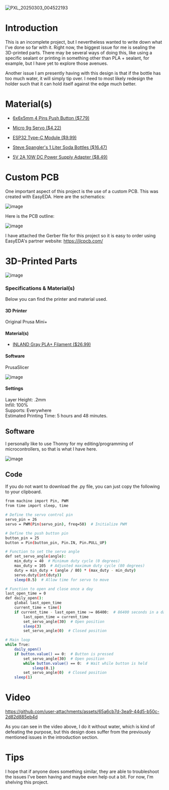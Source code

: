 ![PXL_20250303_004522193](https://github.com/user-attachments/assets/7ad07a53-52b5-4d6c-a2c5-f976895f0b8e)

# Introduction
This is an incomplete project, but I nevertheless wanted to write down what I've done so far with it. Right now, the biggest issue for me is sealing the 3D-printed parts. There may be several ways of doing this, like using a specific sealant or printing in something other than PLA + sealant, for example, but I have yet to explore those avenues.

Another issue I am presently having with this design is that if the bottle has too much water, it will simply tip over. I need to most likely redesign the holder such that it can hold itself against the edge much better.

# Material(s)

* [6x6x5mm 4 Pins Push Button ($7.79)](https://www.amazon.com/dp/B07HCFM3H1?ref=ppx_yo2ov_dt_b_fed_asin_title)

* [Micro 9g Servo ($4.22)](https://www.amazon.com/SG92R-Carbon-Replace-Aeromo-Helicopter/dp/B0CJM8RC5F/ref=sr_1_3?dib=eyJ2IjoiMSJ9.aZ20P_8vZkmEWpX2naPLNiA2xtVb4wQNDHvFir1nNruuNLIri83DVrUm2bzLRAVIk5p6DKIhsT4mva0O0iNj7ixwQ9lmgQgnmOZXIisGRYYT9xCLysam_gsRbedvhea9NmrV3OOPZat6JUBBiRmwXlWMWD_FxV6fGCxrjwvvO-bh1KYXiVSAb9v3kNI45zoqQAF9vqItsv0Oz25hpcxyUzmX63rVsmct_lLWVGYeg9PlubFer20F7TPwz_7vnt7bVRYVCDpUBKGx9aGQeDxKbvbxM5Hn3UNj5iqINPLFuwYoUJbfJ_Nt1yh1b-npgXpQUo896yNz7fwy9DH7dAV1qip0ipeakdVNnUS-9O-ZPkSVpKMs4I3q5fOO_EvBteOENAqnUaueqFaio2ecawoJQuDT5Jjr3bdJSpVfRI4TPJW5MnRTRd6zb2m4wMzsEjQy.PFxqt18FjjhYzFHmeMXQVaj-zEK4Xywi1l6lnxdNoZo&dib_tag=se&keywords=sg92r&qid=1740963172&sr=8-3)

* [ESP32 Type-C Module ($9.99)](https://www.amazon.com/ESP32-NodeMCU-Development-ESP32-WROOM-32-CP-2102/dp/B0DF56JRDW/ref=sr_1_20?crid=2XBJN10JOSDZE&dib=eyJ2IjoiMSJ9.UdLxS8engRob9RiEzo8GfanhXZE8xzQ1ghundWrHQ1gC_J4XScYVl5afct6qHL93oQOi2t_nUBS4dDjhvTrv7z3qxeopA5KNSOkpF1u5PrAw8ywfW1nSNXSNN9sQYNQX-GWq34hOIKcuaPrFEG4j-L-zI1Z6x29t1sfz6ZAOP0PnIBKMqw6cLlWTuNnZV56GAG-ryMRkzHh8wyi93yCYJmN5a2CKRjN8jsjpJqquw5Y.xWXN9GrEB2gFIaUIC2c4Loq5Jh_fYOMPZ7ZQD7-wI3U&dib_tag=se&keywords=esp32%2Busb%2Bc&qid=1740963223&sprefix=esp32%2Busb%2B%2Caps%2C139&sr=8-20&th=1)

* [Steve Spangler's 1 Liter Soda Bottles ($16.47)](https://www.amazon.com/Steve-Spanglers-Liter-Soda-Bottles/dp/B071J7VSHB/ref=sr_1_2?crid=1M0GJCB1AMEGL&dib=eyJ2IjoiMSJ9.bgPMXOM1S6TgODbVCI2uF2EhwdKxl-bdgbiXJfU_KYHZzdglx5wWR_L-ffRJ02VlLgjwgqlP591r-S8e7OwDMPo7srF5DXLMu5QsktmuNH2eC-e1DZCWZCzUyZ8dyrRECOTDYsq216ZRfNkvQd69io0LBLj8Ie4zpnJAT_TtvfJoDh91XcVC1CnrCoUcnTa-R6neATgUDQum1bob-G8o_tuijRPBlh0bfPUUkkpajlCjmv-wvrFfeR7JcSnwTZGsBPKav7codd23B_Kh5DKSzbJNK39NNubZe-4eYWnbQnQ.Jh7oFhUoCetp8ugnM5qzoGfKTgcnNYN4xRtHVnaieDk&dib_tag=se&keywords=2%2Bliter%2Bplastic%2Bbottle%2Bempty&qid=1721746901&sprefix=2%2Bliter%2Bplastic%2Bbottle%2Bempty%2Caps%2C103&sr=8-2&th=1)

* [5V 2A 10W DC Power Supply Adapter ($8.49)](https://www.amazon.com/Arkare-100V-240V-Replacement-Monitor-Scanner-Raspberry/dp/B09W96X88K/ref=sr_1_3?crid=1KKL8XA5F4QDO&dib=eyJ2IjoiMSJ9.o06Dmtr-hTUcwX5PloGXIGnIUbodjnDDucVNdmgxN0qjcRDYA0S3qSGbzJ-9u-PE7m-3S8Z-wWIyMpSy0j9k7SBiU_qGZIk1xcblcYDuL8oXQ90Qqubei5UnPBmLXTd2m34Ut9eAwKBjvU7BZ5Pql8flcNF1QCtJK_EQtZwzaSnApN9w_jqd9wXjN2gZqnL511yMNnMO5gJGHJbtHLDiuDe3Q8S2DnYSulWAKdivCWA.r7o0heX_oBl7sgdeny7e2SxlP6klaAOmn5HD4pE1KZc&dib_tag=se&keywords=5v+2a+ac+adapter&qid=1740963486&sprefix=5v+2a+ac+adapte%2Caps%2C134&sr=8-3)

# Custom PCB

One important aspect of this project is the use of a custom PCB. This was created with EasyEDA. Here are the schematics:

![image](https://github.com/user-attachments/assets/44ecc89b-3cdd-4da3-99c9-52e4c7eabb46)

Here is the PCB outline:

![image](https://github.com/user-attachments/assets/b514f2c9-eef9-40e9-a129-f96b11c3f52a)

I have attached the Gerber file for this project so it is easy to order using EasyEDA's partner website: https://jlcpcb.com/

# 3D-Printed Parts

![image](https://github.com/user-attachments/assets/7efa9d2a-d2e1-4c45-a655-ee21e8b9ea24)

### Specifications & Material(s)
Below you can find the printer and material used.
#### 3D Printer
 Original Prusa Mini+
#### Material(s)

* [INLAND Gray PLA+ Filament ($26.99)](https://www.amazon.com/Micro-Center-Inland-Speed-Filament/dp/B0CTR6SXBD/ref=sr_1_6?crid=H4IWIMNXWFRT&dib=eyJ2IjoiMSJ9.jtzsQdU9hAW9WIzOWiyxAqICr91-2fQVZ9EQpZWIG4SBrGzYr7FREh8bUfA3acn1zP3vvVKpC8uLxSKBH9JE0HHudVS3HINPevgjVAZVgYIbEsgnJ9ZyC64X1p4K32tjXyAE4IHNDNj2sIY7LmhELL02-moDEuSCAbwnSzO5oJnNK9t48X6rlhvanYOWVFytZSnMcczt51IKkxxIr_6XduEr7_bX1-8svJma0PtqOIs.ggUIwKYRNYpFMNCBx8On8xgnb6B8GxjVEk3VEckEzrg&dib_tag=se&keywords=inland%2Bgray%2Bpla&qid=1740963816&sprefix=inland%2Bgray%2Bpl%2Caps%2C137&sr=8-6&th=1)

#### Software
 PrusaSlicer
 
![image](https://github.com/user-attachments/assets/16f9d201-4cf2-425c-83e7-7f85e8d8aec7)

#### Settings
  Layer Height: .2mm \
  Infill: 100% \
  Supports: Everywhere \
  Estimated Printing Time: 5 hours and 48 minutes.

## Software
I personally like to use Thonny for my editing/programming of microcontrollers, so that is what I have here.

![image](https://github.com/user-attachments/assets/bdf82154-0b6a-46a4-ad36-1136e40ee667)

## Code

If you do not want to download the .py file, you can just copy the following to your clipboard.

```bash
from machine import Pin, PWM
from time import sleep, time

# Define the servo control pin
servo_pin = 26
servo = PWM(Pin(servo_pin), freq=50)  # Initialize PWM

# Define the push button pin
button_pin = 25
button = Pin(button_pin, Pin.IN, Pin.PULL_UP)

# Function to set the servo angle
def set_servo_angle(angle):
    min_duty = 40  # Minimum duty cycle (0 degrees)
    max_duty = 105  # Adjusted maximum duty cycle (80 degrees)
    duty = min_duty + (angle / 80) * (max_duty - min_duty)
    servo.duty(int(duty))
    sleep(0.5)  # Allow time for servo to move

# Function to open and close once a day
last_open_time = 0
def daily_open():
    global last_open_time
    current_time = time()
    if current_time - last_open_time >= 86400:  # 86400 seconds in a day
        last_open_time = current_time
        set_servo_angle(30)  # Open position
        sleep(3)
        set_servo_angle(0)  # Closed position

# Main loop
while True:
    daily_open()
    if button.value() == 0:  # Button is pressed
        set_servo_angle(30)  # Open position
        while button.value() == 0:  # Wait while button is held
            sleep(0.1)
        set_servo_angle(0)  # Closed position
    sleep(1)
```
# Video

https://github.com/user-attachments/assets/65a6cb7d-3ea9-44d5-b50c-2d82d885eb4d

As you can see in the video above, I do it without water, which is kind of defeating the purpose, but this design does suffer from the previously mentioned issues in the introduction section.

# Tips

I hope that if anyone does something similar, they are able to troubleshoot the issues I've been having and maybe even help out a bit. For now, I'm shelving this project.
